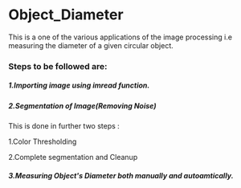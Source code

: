 # Object_Diameter
This is a one of the various applications of the image processing i.e measuring the diameter of a given circular object.
### Steps to be followed are:
##### 1.Importing image using *imread* function.

##### 2.Segmentation of Image(Removing Noise)
This is done in further two steps :

1.Color Thresholding

2.Complete segmentation and Cleanup

##### 3.Measuring Object's Diameter both manually and autoamtically.

